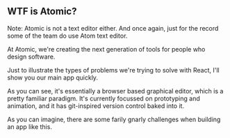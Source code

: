 ## WTF is Atomic?

Note:
Atomic is not a text editor either. And once again, just for the record some of the team do use Atom text editor.

At Atomic, we're creating the next generation of tools for people who design software. 

Just to illustrate the types of problems we're trying to solve with React, I'll show you our main app quickly.

As you can see, it's essentially a browser based graphical editor, which is a pretty familiar paradigm. It's currently focussed on prototyping and animation, and it has git-inspired version control baked into it.

As you can imagine, there are some farily gnarly challenges when building an app like this.
